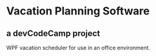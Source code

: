 # Vacation Planning Software
## a devCodeCamp project
WPF vacation scheduler for use in an office environment.
